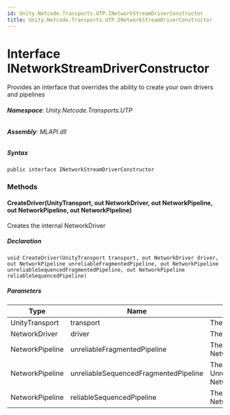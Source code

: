 ```yaml
---
id: Unity.Netcode.Transports.UTP.INetworkStreamDriverConstructor
title: Unity.Netcode.Transports.UTP.INetworkStreamDriverConstructor
---
```


# Interface INetworkStreamDriverConstructor


Provides an interface that overrides the ability to create your own
drivers and pipelines






###### **Namespace**: Unity.Netcode.Transports.UTP

###### **Assembly**: MLAPI.dll

##### Syntax


``` lang-csharp
public interface INetworkStreamDriverConstructor
```



### Methods

#### CreateDriver(UnityTransport, out NetworkDriver, out NetworkPipeline, out NetworkPipeline, out NetworkPipeline)


Creates the internal NetworkDriver






##### Declaration


``` lang-csharp
void CreateDriver(UnityTransport transport, out NetworkDriver driver, out NetworkPipeline unreliableFragmentedPipeline, out NetworkPipeline unreliableSequencedFragmentedPipeline, out NetworkPipeline reliableSequencedPipeline)
```



##### Parameters

| Type            | Name                                  | Description                                       |
|-----------------|---------------------------------------|---------------------------------------------------|
| UnityTransport  | transport                             | The owner transport                               |
| NetworkDriver   | driver                                | The driver                                        |
| NetworkPipeline | unreliableFragmentedPipeline          | The UnreliableFragmented NetworkPipeline          |
| NetworkPipeline | unreliableSequencedFragmentedPipeline | The UnreliableSequencedFragmented NetworkPipeline |
| NetworkPipeline | reliableSequencedPipeline             | The ReliableSequenced NetworkPipeline             |



